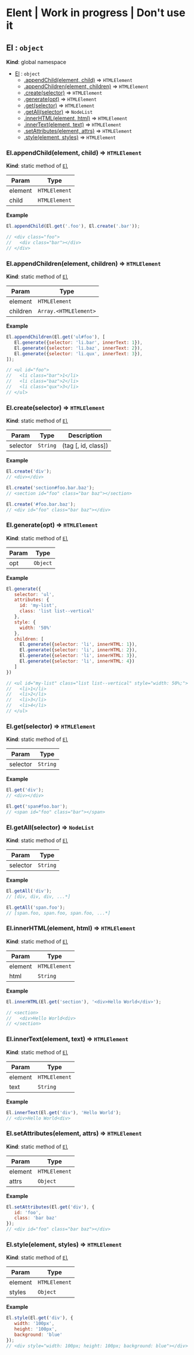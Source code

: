 # Elent | Work in progress | Don't use it

<a name="El"></a>

## El : <code>object</code>
**Kind**: global namespace  

* [El](#El) : <code>object</code>
    * [.appendChild(element, child)](#El.appendChild) ⇒ <code>HTMLElement</code>
    * [.appendChildren(element, children)](#El.appendChildren) ⇒ <code>HTMLElement</code>
    * [.create(selector)](#El.create) ⇒ <code>HTMLElement</code>
    * [.generate(opt)](#El.generate) ⇒ <code>HTMLElement</code>
    * [.get(selector)](#El.get) ⇒ <code>HTMLElement</code>
    * [.getAll(selector)](#El.getAll) ⇒ <code>NodeList</code>
    * [.innerHTML(element, html)](#El.innerHTML) ⇒ <code>HTMLElement</code>
    * [.innerText(element, text)](#El.innerText) ⇒ <code>HTMLElement</code>
    * [.setAttributes(element, attrs)](#El.setAttributes) ⇒ <code>HTMLElement</code>
    * [.style(element, styles)](#El.style) ⇒ <code>HTMLElement</code>

<a name="El.appendChild"></a>

### El.appendChild(element, child) ⇒ <code>HTMLElement</code>
**Kind**: static method of <code>[El](#El)</code>  

| Param | Type |
| --- | --- |
| element | <code>HTMLElement</code> | 
| child | <code>HTMLElement</code> | 

**Example**  
```js
El.appendChild(El.get('.foo'), El.create('.bar'));

// <div class="foo">
//   <div class="bar"></div>
// </div>
```
<a name="El.appendChildren"></a>

### El.appendChildren(element, children) ⇒ <code>HTMLElement</code>
**Kind**: static method of <code>[El](#El)</code>  

| Param | Type |
| --- | --- |
| element | <code>HTMLElement</code> | 
| children | <code>Array.&lt;HTMLElement&gt;</code> | 

**Example**  
```js
El.appendChildren(El.get('ul#foo'), [
   El.generate({selector: 'li.bar', innerText: 1}),
   El.generate({selector: 'li.baz', innerText: 2}),
   El.generate({selector: 'li.qux', innerText: 3}),
]);

// <ul id="foo">
//   <li class="bar">1</li>
//   <li class="baz">2</li>
//   <li class="qux">3</li>
// </ul>
```
<a name="El.create"></a>

### El.create(selector) ⇒ <code>HTMLElement</code>
**Kind**: static method of <code>[El](#El)</code>  

| Param | Type | Description |
| --- | --- | --- |
| selector | <code>String</code> | (tag [, id, class]) |

**Example**  
```js
El.create('div');
// <div></div>

El.create('section#foo.bar.baz');
// <section id="foo" class="bar baz"></section>

El.create('#foo.bar.baz');
// <div id="foo" class="bar baz"></div>
```
<a name="El.generate"></a>

### El.generate(opt) ⇒ <code>HTMLElement</code>
**Kind**: static method of <code>[El](#El)</code>  

| Param | Type |
| --- | --- |
| opt | <code>Object</code> | 

**Example**  
```js
El.generate({
   selector: 'ul',
   attributes: {
     id: 'my-list',
     class: 'list list--vertical'
   },
   style: {
     width: '50%'
   },
   children: [
     El.generate({selector: 'li', innerHTML: 1}),
     El.generate({selector: 'li', innerHTML: 2}),
     El.generate({selector: 'li', innerHTML: 3}),
     El.generate({selector: 'li', innerHTML: 4})
   ]
})

// <ul id="my-list" class="list list--vertical" style="width: 50%;">
//   <li>1</li>
//   <li>2</li>
//   <li>3</li>
//   <li>4</li>
// </ul>
```
<a name="El.get"></a>

### El.get(selector) ⇒ <code>HTMLElement</code>
**Kind**: static method of <code>[El](#El)</code>  

| Param | Type |
| --- | --- |
| selector | <code>String</code> | 

**Example**  
```js
El.get('div');
// <div></div>

El.get('span#foo.bar');
// <span id="foo" class="bar"></span>
```
<a name="El.getAll"></a>

### El.getAll(selector) ⇒ <code>NodeList</code>
**Kind**: static method of <code>[El](#El)</code>  

| Param | Type |
| --- | --- |
| selector | <code>String</code> | 

**Example**  
```js
El.getAll('div');
// [div, div, div, ...*]

El.getAll('span.foo');
// [span.foo, span.foo, span.foo, ...*]
```
<a name="El.innerHTML"></a>

### El.innerHTML(element, html) ⇒ <code>HTMLElement</code>
**Kind**: static method of <code>[El](#El)</code>  

| Param | Type |
| --- | --- |
| element | <code>HTMLElement</code> | 
| html | <code>String</code> | 

**Example**  
```js
El.innerHTML(El.get('section'), '<div>Hello World</div>');

// <section>
//   <div>Hello World<div>
// </section>
```
<a name="El.innerText"></a>

### El.innerText(element, text) ⇒ <code>HTMLElement</code>
**Kind**: static method of <code>[El](#El)</code>  

| Param | Type |
| --- | --- |
| element | <code>HTMLElement</code> | 
| text | <code>String</code> | 

**Example**  
```js
El.innerText(El.get('div'), 'Hello World');
// <div>Hello World<div>
```
<a name="El.setAttributes"></a>

### El.setAttributes(element, attrs) ⇒ <code>HTMLElement</code>
**Kind**: static method of <code>[El](#El)</code>  

| Param | Type |
| --- | --- |
| element | <code>HTMLElement</code> | 
| attrs | <code>Object</code> | 

**Example**  
```js
El.setAttributes(El.get('div'), {
   id: 'foo',
   class: 'bar baz'
});
// <div id="foo" class="bar baz"></div>
```
<a name="El.style"></a>

### El.style(element, styles) ⇒ <code>HTMLElement</code>
**Kind**: static method of <code>[El](#El)</code>  

| Param | Type |
| --- | --- |
| element | <code>HTMLElement</code> | 
| styles | <code>Object</code> | 

**Example**  
```js
El.style(El.get('div'), {
   width: '100px',
   height: '100px',
   background: 'blue'
});
// <div style="width: 100px; height: 100px; background: blue"></div>
```